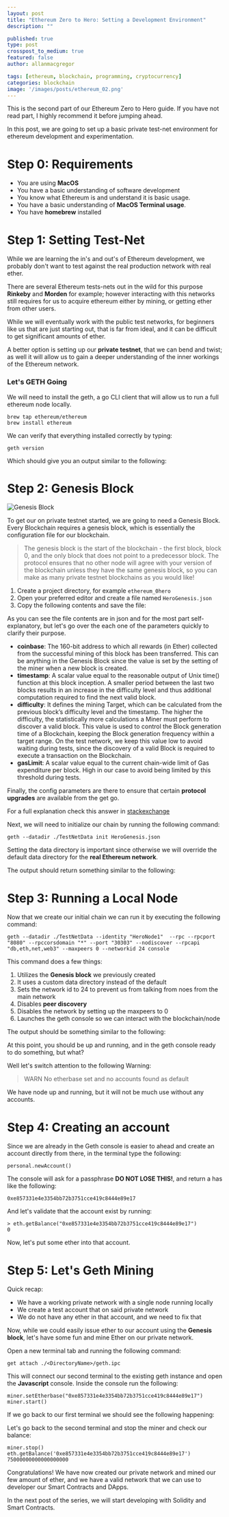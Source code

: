 ```yaml
---
layout: post
title: "Ethereum Zero to Hero: Setting a Development Environment"
description: ""

published: true
type: post
crosspost_to_medium: true
featured: false
author: allanmacgregor

tags: [ethereum, blockchain, programming, cryptocurrency]
categories: blockchain
image: '/images/posts/ethereum_02.png'
---
```


This is the second part of our Ethereum Zero to Hero guide. If you have not read part, I highly recommend it before jumping ahead.

In this post, we are going to set up a basic private test-net environment for ethereum development and experimentation.

# Step 0: Requirements
- You are using **MacOS**
- You have a basic understanding of software development
- You know what Ethereum is and understand it is basic usage.
- You have a basic understanding of **MacOS Terminal usage**.
- You have **homebrew** installed


# Step 1: Setting Test-Net

While we are learning the in's and out's of Ethereum development, we probably don't want to test against the real production network with real ether. 

There are several Ethereum tests-nets out in the wild for this purpose **Rinkeby** and **Morden** for example; however interacting with this networks still requires for us to acquire ethereum either by mining, or getting ether from other users. 

While we will eventually work with the public test networks, for beginners like us that are just starting out, that is far from ideal, and it can be difficult to get significant amounts of ether. 

A better option is setting up our **private testnet**, that we can bend and twist; as well it will allow us to gain a deeper understanding of the inner workings of the Ethereum network.

### Let's GETH Going 

We will need to install the geth, a go CLI client that will allow us to run a full ethereum node locally. 

```
brew tap ethereum/ethereum
brew install ethereum
```

We can verify that everything installed correctly by typing: 

```
geth version
```

Which should give you an output similar to the following:

<script src="https://gist.github.com/amacgregor/82baa7aaeee50c1f20000474a569fc41.js"></script>

# Step 2: Genesis Block

![Genesis Block](/images/posts/ethereum_01_genesis.jpg)

To get our on private testnet started, we are going to need a Genesis Block. Every Blockchain requires a genesis block, which is essentially the configuration file for our blockchain. 

> The genesis block is the start of the blockchain - the first block, block 0, and the only block that does not point to a predecessor block. The protocol ensures that no other node will agree with your version of the blockchain unless they have the same genesis block, so you can make as many private testnet blockchains as you would like!

1. Create a project directory, for example `ethereum_0hero`
2. Open your preferred editor and create a file named `HeroGenesis.json`
3. Copy the following contents and save the file:

<script src="https://gist.github.com/amacgregor/bbdb2c3032ef4c6f33dde51275e127bb.js"></script>

As you can see the file contents are in json and for the most part self-explanatory, but let's go over the each one of the parameters quickly to clarify their purpose.

- **coinbase**: The 160-bit address to which all rewards (in Ether) collected from the successful mining of this block has been transferred. This can be anything in the Genesis Block since the value is set by the setting of the miner when a new block is created.
- **timestamp**: A scalar value equal to the reasonable output of Unix time() function at this block inception. A smaller period between the last two blocks results in an increase in the difficulty level and thus additional computation required to find the next valid block.
- **difficulty**: It defines the mining Target, which can be calculated from the previous block’s difficulty level and the timestamp. The higher the difficulty, the statistically more calculations a Miner must perform to discover a valid block. This value is used to control the Block generation time of a Blockchain, keeping the Block generation frequency within a target range. On the test network, we keep this value low to avoid waiting during tests, since the discovery of a valid Block is required to execute a transaction on the Blockchain.
- **gasLimit**: A scalar value equal to the current chain-wide limit of Gas expenditure per block. High in our case to avoid being limited by this threshold during tests.

Finally, the config parameters are there to ensure that certain **protocol upgrades** are available from the get go.

For a full explanation check this answer in [stackexchange](https://ethereum.stackexchange.com/questions/2376/what-does-each-genesis-json-parameter-mean)

Next, we will need to initialize our chain by running the following command:

```
geth --datadir ./TestNetData init HeroGenesis.json
```

Setting the data directory is important since otherwise we will override the default data directory for the **real Ethereum network**. 

The output should return something similar to the following:

<script src="https://gist.github.com/amacgregor/f576f82eec2185d284d74fcaf6f6d5ba.js"></script>

# Step 3: Running a Local Node

Now that we create our initial chain we can run it by executing the following command: 

```
geth --datadir ./TestNetData --identity "HeroNode1"  --rpc --rpcport "8080" --rpccorsdomain "*" --port "30303" --nodiscover --rpcapi "db,eth,net,web3" --maxpeers 0 --networkid 24 console
```

This command does a few things:

1. Utilizes the **Genesis block** we previously created
1. It uses a custom data directory instead of the default
1. Sets the network id to 24 to prevent us from talking from noes from the main network
1. Disables **peer discovery**
1. Disables the network by setting up the maxpeers to 0 
1. Launches the geth console so we can interact with the blockchain/node

The output should be something similar to the following:

<script src="https://gist.github.com/amacgregor/ab86c647c3084a521478bddf9bd88b58.js"></script>

At this point, you should be up and running, and in the geth console ready to do something, but what?

Well let's switch attention to the following Warning:

> WARN No etherbase set and no accounts found as default

We have node up and running, but it will not be much use without any accounts. 

# Step 4: Creating an account

Since we are already in the Geth console is easier to ahead and create an account directly from there, in the terminal type the following:

```
personal.newAccount()
```

The console will ask for a passphrase **DO NOT LOSE THIS!**, and return a has like the following:

```
0xe857331e4e3354bb72b3751cce419c8444e89e17
```

And let's validate that the account exist by running:

```
> eth.getBalance("0xe857331e4e3354bb72b3751cce419c8444e89e17")
0
```

Now, let's put some ether into that account. 

# Step 5: Let's Geth Mining

Quick recap:

- We have a working private network with a single node running locally
- We create a test account that on said private network
- We do not have any ether in that account, and we need to fix that 

Now, while we could easily issue ether to our account using the **Genesis block**, let's have some fun and mine Ether on our private network. 

Open a new terminal tab and running the following command:

```
get attach ./<DirectoryName>/geth.ipc
```

This will connect our second terminal to the existing geth instance and open the **Javascript** console. Inside the console run the following:

```
miner.setEtherbase("0xe857331e4e3354bb72b3751cce419c8444e89e17")
miner.start()
```

If we go back to our first terminal we should see the following happening:

<script src="https://gist.github.com/amacgregor/fec3abd38afba4a80d87a23d3f2b17eb.js"></script>

Let's go back to the second terminal and stop the miner and check our balance:

```
miner.stop()
eth.getBalance('0xe857331e4e3354bb72b3751cce419c8444e89e17')
75000000000000000000
```

Congratulations! We have now created our private network and mined our few amount of ether, and we have a valid network that we can use to developer our Smart Contracts and DApps.

In the next post of the series, we will start developing with Solidity and Smart Contracts.

